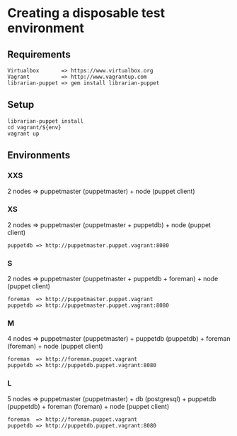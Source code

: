 # Creating a disposable test environment

## Requirements
    Virtualbox       => https://www.virtualbox.org
    Vagrant          => http://www.vagrantup.com
    librarian-puppet => gem install librarian-puppet

## Setup
    librarian-puppet install
    cd vagrant/${env}
    vagrant up
    
## Environments

### XXS
2 nodes => puppetmaster (puppetmaster) + node (puppet client)

### XS
2 nodes => puppetmaster (puppetmaster + puppetdb) + node (puppet client)

    puppetdb => http://puppetmaster.puppet.vagrant:8080

### S
2 nodes => puppetmaster (puppetmaster + puppetdb + foreman) + node (puppet client)

    foreman  => http://puppetmaster.puppet.vagrant
    puppetdb => http://puppetmaster.puppet.vagrant:8080
    
### M
4 nodes => puppetmaster (puppetmaster) + puppetdb (puppetdb) + foreman (foreman) + node (puppet client)

    foreman  => http://foreman.puppet.vagrant
    puppetdb => http://puppetdb.puppet.vagrant:8080
    
### L
5 nodes => puppetmaster (puppetmaster) + db (postgresql) + puppetdb (puppetdb) + foreman (foreman) + node (puppet client)

    foreman  => http://foreman.puppet.vagrant
    puppetdb => http://puppetdb.puppet.vagrant:8080
    